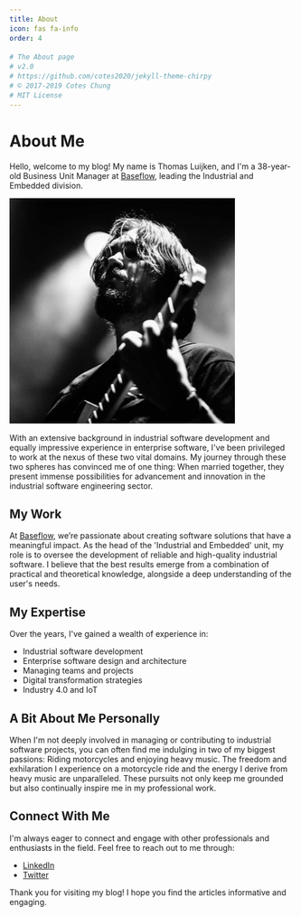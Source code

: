 ```yaml
---
title: About
icon: fas fa-info
order: 4

# The About page
# v2.0
# https://github.com/cotes2020/jekyll-theme-chirpy
# © 2017-2019 Cotes Chung
# MIT License
---
```


# About Me

Hello, welcome to my blog! My name is Thomas Luijken, and I'm a 38-year-old
Business Unit Manager at [Baseflow](https://baseflow.com), leading the
Industrial and Embedded division.

![Thomas Luijken](/assets/img/thomas.jpg)

With an extensive background in industrial software development and equally
impressive experience in enterprise software, I've been privileged to work at
the nexus of these two vital domains. My journey through these two spheres has
convinced me of one thing: When married together, they present immense
possibilities for advancement and innovation in the industrial software
engineering sector.

## My Work

At [Baseflow](https://baseflow.com), we’re passionate about creating software
solutions that have a meaningful impact. As the head of the 'Industrial and
Embedded' unit, my role is to oversee the development of reliable and
high-quality industrial software. I believe that the best results emerge from a
combination of practical and theoretical knowledge, alongside a deep
understanding of the user's needs.

## My Expertise

Over the years, I've gained a wealth of experience in:

- Industrial software development
- Enterprise software design and architecture
- Managing teams and projects
- Digital transformation strategies
- Industry 4.0 and IoT

## A Bit About Me Personally

When I'm not deeply involved in managing or contributing to industrial software
projects, you can often find me indulging in two of my biggest passions: Riding
motorcycles and enjoying heavy music. The freedom and exhilaration I experience
on a motorcycle ride and the energy I derive from heavy music are unparalleled.
These pursuits not only keep me grounded but also continually inspire me in my
professional work.

## Connect With Me

I'm always eager to connect and engage with other professionals and enthusiasts
in the field. Feel free to reach out to me through:

- [LinkedIn](https://linkedin.com/in/thomasluijken)
- [Twitter](https://twitter.com/volittech)

Thank you for visiting my blog! I hope you find the articles informative and
engaging.
